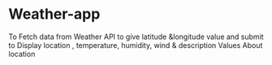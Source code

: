 # Weather-app
To Fetch data from Weather API to give latitude &amp;longitude value and submit to Display location , temperature, humidity, wind &amp; description Values About location
